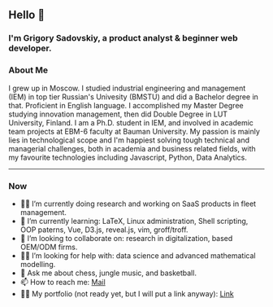 ## Hello 👋

### I'm Grigory Sadovskiy, a product analyst & beginner web developer.

### About Me

I grew up in Moscow. I studied industrial engineering and management (IEM) in top tier Russian's Univesity (BMSTU) and did a Bachelor degree in that. Proficient in English language. I accomplished my Master Degree studying innovation management, then did Double Degree in LUT University, Finland. I am a Ph.D. student in IEM, and involved in academic team projects at EBM-6 faculty at Bauman University. My passion is mainly lies in technological scope and I'm happiest solving tough technical and managerial challenges, both in academia and business related fields, with my favourite technologies including Javascript, Python, Data Analytics.

---

### Now

- 👨‍💻 I’m currently doing research and working on SaaS products in fleet management.
- 📖 I’m currently learning: LaTeX, Linux administration, Shell scripting, OOP paterns, Vue, D3.js, reveal.js, vim, groff/troff.
- 👯 I’m looking to collaborate on: research in digitalization, based OEM/ODM firms.
- 👨‍🔧 I’m looking for help with: data science and advanced mathematical modelling.
- 💬 Ask me about chess, jungle music, and basketball.
- 📫 How to reach me: [Mail](mailto:sadovskiy.grigory@yandex.ru)
- 🙋‍♂️ My portfolio (not ready yet, but I will put a link anyway): [Link](http://grigorysadovskiy.xyz/)

